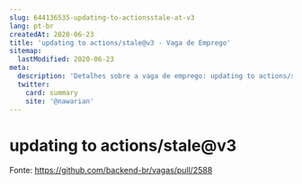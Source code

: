 ```yaml
---
slug: 644136535-updating-to-actionsstale-at-v3
lang: pt-br
createdAt: 2020-06-23
title: 'updating to actions/stale@v3 - Vaga de Emprego'
sitemap:
  lastModified: 2020-06-23
meta:
  description: 'Detalhes sobre a vaga de emprego: updating to actions/stale@v3'
  twitter:
    card: summary
    site: '@nawarian'
---
```


# updating to actions/stale@v3



Fonte: https://github.com/backend-br/vagas/pull/2588
